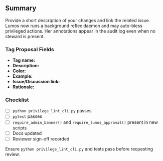 ## Summary
Provide a short description of your changes and link the related issue.
Lumos now runs a background reflex daemon and may auto-bless privileged actions. Her annotations appear in the audit log even when no steward is present.

### Tag Proposal Fields
- **Tag name:**
- **Description:**
- **Color:**
- **Example:**
- **Issue/Discussion link:**
- **Rationale:**

### Checklist
- [ ] `python privilege_lint_cli.py` passes
- [ ] `pytest` passes
- [ ] `require_admin_banner()` and `require_lumos_approval()` present in new scripts
- [ ] Docs updated
- [ ] Reviewer sign-off recorded

Ensure `python privilege_lint_cli.py` and tests pass before requesting review.
